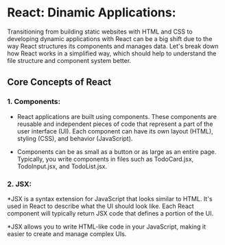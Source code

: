 # React: Dinamic Applications:

Transitioning from building static websites with HTML and CSS to developing dynamic applications with React can be a big shift due to the way React structures its components and manages data. Let's break down how React works in a simplified way, which should help to understand the file structure and component system better.

## Core Concepts of React
### 1. Components:
* React applications are built using components. These components are reusable and independent pieces of code that represent a part of the user interface (UI). Each component can have its own layout (HTML), styling (CSS), and behavior (JavaScript).

* Components can be as small as a button or as large as an entire page. Typically, you write components in files such as TodoCard.jsx, TodoInput.jsx, and TodoList.jsx.

### 2. JSX:
*JSX is a syntax extension for JavaScript that looks similar to HTML. It's used in React to describe what the UI should look like. Each React component will typically return JSX code that defines a portion of the UI.

*JSX allows you to write HTML-like code in your JavaScript, making it easier to create and manage complex UIs.
